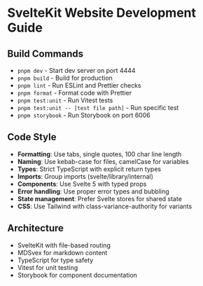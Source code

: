 # SvelteKit Website Development Guide

## Build Commands

- `pnpm dev` - Start dev server on port 4444
- `pnpm build` - Build for production
- `pnpm lint` - Run ESLint and Prettier checks
- `pnpm format` - Format code with Prettier
- `pnpm test:unit` - Run Vitest tests
- `pnpm test:unit -- [test file path]` - Run specific test
- `pnpm storybook` - Run Storybook on port 6006

## Code Style

- **Formatting**: Use tabs, single quotes, 100 char line length
- **Naming**: Use kebab-case for files, camelCase for variables
- **Types**: Strict TypeScript with explicit return types
- **Imports**: Group imports (svelte/library/internal)
- **Components**: Use Svelte 5 with typed props
- **Error handling**: Use proper error types and bubbling
- **State management**: Prefer Svelte stores for shared state
- **CSS**: Use Tailwind with class-variance-authority for variants

## Architecture

- SvelteKit with file-based routing
- MDSvex for markdown content
- TypeScript for type safety
- Vitest for unit testing
- Storybook for component documentation
